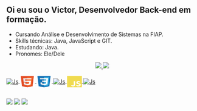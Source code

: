 ## Oi eu sou o Victor, Desenvolvedor Back-end em formação.
 - Cursando Análise e Desenvolvimento de Sistemas na FIAP.
 - Skills técnicas: Java, JavaScript e GIT.
 - Estudando: Java.
 - Pronomes: Ele/Dele
<div align="center">
  <a href="https://github.com/VictorMiguel35">
  <img height="170em" src="https://github-readme-stats.vercel.app/api?username=VictorMiguel35&show_icons=true&theme=nightowl&include_all_commits=true&count_private=true"/>
  <img height="170em" src="https://github-readme-stats.vercel.app/api/top-langs/?username=VictorMiguel35&layout=donut&langs_count=7&theme=nightowl"/>
</div>
  
  <div style="display: inline_block"><br>
    <img align="center" alt="Js" height="30" width="40" src="https://icongr.am/devicon/java-original-wordmark.svg?size=148&color=currentColor" />
  <img align="center" alt="HTML" height="30" width="40" src="https://raw.githubusercontent.com/devicons/devicon/master/icons/html5/html5-original.svg">
  <img align="center" alt="CSS" height="30" width="40" src="https://raw.githubusercontent.com/devicons/devicon/master/icons/css3/css3-original.svg">
  <img align="center" alt="Js" height="30" width="40" src="https://icongr.am/devicon/git-original.svg?size=128&color=currentColor" />
  <img align="center" alt="Js" height="30" width="40" src="https://raw.githubusercontent.com/devicons/devicon/master/icons/javascript/javascript-plain.svg">
  <img align="center" alt="Js" height="30" width="40" src="https://cdn.jsdelivr.net/gh/devicons/devicon@latest/icons/intellij/intellij-original.svg" />
          
   
  
  
  
  
  
</div>
  
## 
  <div> 
  <a href="https://wa.me/+5521970823784" target="_blank"><img src="https://img.shields.io/badge/WhatsApp-25D366?style=for-the-badge&logo=whatsapp&logoColor=white" target="_blank"></a>
  <a href = "mailto:victorgabrielam12@gmail.com"><img src="https://img.shields.io/badge/Gmail-D14836?style=for-the-badge&logo=gmail&logoColor=white" target="_blank"></a>
  <a href="https://www.linkedin.com/in/victor-aguiar-miguel/" target="_blank"><img src="https://img.shields.io/badge/-LinkedIn-%230077B5?style=for-the-badge&logo=linkedin&logoColor=white" target="_blank"></a> 
    
  </div>


